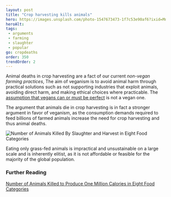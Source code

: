 ```yaml
---
layout: post
title: "Crop harvesting kills animals"
hero: https://images.unsplash.com/photo-1547673473-1f7c53e90af6?ixid=MnwzMDIyNjJ8MHwxfHNlYXJjaHwxMHx8aGFydmVzdHxlbnwwfHx8fDE2NjgyMDU4MTk&ixlib=rb-4.0.3
heroAlt:
tags:
 - arguments
 - farming
 - slaughter
 - popular
go: cropdeaths
order: 350
trendOrder: 2
---
```


Animal deaths in crop harvesting are a fact of our current *non-vegan farming practices*, The aim of veganism is to avoid animal harm through practical solutions such as not supporting industries that exploit animals, avoiding direct harm, and making ethical choices where practicable. The [assumption that vegans can or must be perfect](../you-cant-be-100-vegan/) is not a vegan one.

The argument that animals die in crop harvesting is in fact a stronger argument in favor of veganism, as the consumption demands required to feed billions of farmed animals increase the need for crop harvesting and thus animal deaths.

![Number of Animals Killed By Slaughter and Harvest in Eight Food Categories](https://d33wubrfki0l68.cloudfront.net/0a846af59c97ad4795f7a7f51987c9ae078bd06d/9ced5/images/charts/animals-killed-in-harvest.png)

Eating only grass-fed animals is impractical and unsustainable on a large scale and is inherently elitist, as it is not affordable or feasible for the majority of the global population.

### Further Reading

[Number of Animals Killed to Produce One Million Calories in Eight Food Categories](https://animalvisuals.org/projects/1mc/)
